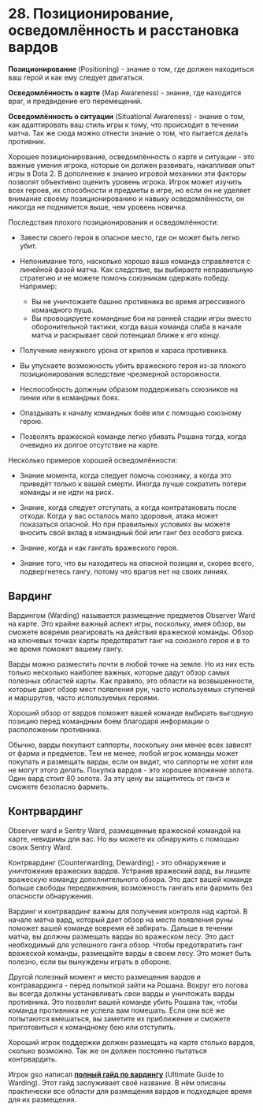 # 28. Позиционирование, осведомлённость и расстановка вардов

**Позиционирование** (Positioning) - знание о том, где должен находиться ваш герой и как ему следует двигаться.

**Осведомлённость о карте** (Map Awareness) - знание, где находится враг, и предвидение его перемещений.

**Осведомлённость о ситуации** (Situational Awareness) - знание о том, как адаптировать ваш стиль игры к тому, что происходит в течении матча. Так же сюда можно отнести знание о том, что пытается делать противник.

Хорошее позиционирование, осведомлённость о карте и ситуации - это важные умения игрока, которые он должен развивать, накапливая опыт игры в Dota 2. В дополнение к знанию игровой механики эти факторы позволят объективно оценить уровень игрока. Игрок может изучить всех героев, их способности и предметы в игре, но если он не уделяет внимание своему позиционированию и навыку осведомлённости, он никогда не поднимется выше, чем уровень новичка.

Последствия плохого позиционирования и осведомлённости:

* Завести своего героя в опасное место, где он может быть легко убит.

* Непонимание того, насколько хорошо ваша команда справляется с линейной фазой матча. Как следствие, вы выбираете неправильную стратегию и не можете помочь союзникам одержать победу. Например:
    * Вы не уничтожаете башню противника во время агрессивного командного пуша.
    * Вы провоцируете командные бои на ранней стадии игры вместо оборонительной тактики, когда ваша команда слаба в начале матча и раскрывает свой потенциал ближе к его концу.

* Получение ненужного урона от крипов и хараса противника.

* Вы упускаете возможность убить вражеского героя из-за плохого позиционирования вследствие чрезмерной осторожности.

* Неспособность должным образом поддерживать союзников на линии или в командных боях.

* Опаздывать к началу командных боёв или с помощью союзному герою.

* Позволять вражеской команде легко убивать Рошана тогда, когда очевидно их долгое отсутствие на карте.

Несколько примеров хорошей осведомлённости:

* Знание момента, когда следует помочь союзнику, а когда это приведёт только к вашей смерти. Иногда лучше сократить потери  команды и не идти на риск.

* Знание, когда следует отступать, а когда контратаковать после отхода. Когда у вас осталось мало здоровья, атака может показаться опасной. Но при правильных условиях вы можете вносить свой вклад в командный бой или ганг без особого риска.

* Знание, когда и как гангать вражеского героя.

* Знание того, что вы находитесь на опасной позиции и, скорее всего, подвергнетесь гангу, потому что врагов нет на своих линиях.

## Вардинг

Вардингом (Warding) называется размещение предметов Observer Ward на карте. Это крайне важный аспект игры, поскольку, имея обзор, вы сможете вовремя реагировать на действия вражеской команды. Обзор на ключевых точках карты предотвратит ганг на союзного героя и в то же время поможет вашему гангу.

Варды можно разместить почти в любой точке на земле. Но из них есть только несколько наиболее важных, которые дадут обзор самых полезных областей карты. Как правило, это области на возвышенности, которые дают обзор мест появления рун, часто используемых ступеней и маршрутов, часто используемых героями.

Хороший обзор от вардов поможет вашей команде выбирать выгодную позицию перед командным боем благодаря информации о расположении противника.

Обычно, варды покупают саппорты, поскольку они менее всех зависят от фарма и предметов. Тем не менее, любой игрок команды может покупать и размещать варды, если он видит, что саппорты не хотят или не могут этого делать. Покупка вардов - это хорошее вложение золота. Один вард стоит 80 золота. За эту цену вы защититесь от ганга и сможете безопасно фармить.

## Контрвардинг

Observer ward и Sentry Ward, размещенные вражеской командой на карте, невидимы для вас. Но вы можете их обнаружить с помощью своих Sentry Ward.

Контрвардинг (Counterwarding, Dewarding) - это обнаружение и уничтожение вражеских вардов. Устранив вражеский вард, вы лишите вражескую команду дополнительного обзора. Это даст вашей команде больше свободы передвижения, возможность гангать или фармить без опасности обнаружения.

Вардинг и контрвардинг важны для получения контроля над картой. В начале матча вард, который дает обзор на месте появления руны поможет вашей команде вовремя её забирать. Дальше в течении матча, вы должны размещать варды во вражеском лесу. Это даст необходимый для успешного ганга обзор. Чтобы предотвратить ганг вражеской команды, размещайте варды в своем лесу. Это может быть полезно, если вы вынуждены играть в обороне.

Другой полезный момент и место размещения вардов и контравардинга - перед попыткой зайти на Рошана. Вокруг его логова вы всегда должны устанавливать свои варды и уничтожать варды противника. Это позволит вашей команде убить Рошана так, чтобы команда противника не успела вам помешать. Если они всё же попытаются вмешаться, вы заметите их приближение и сможете приготовиться к командному бою или отступить.

Хороший игрок поддержки должен размещать на карте столько вардов, сколько возможно. Так же он должен постоянно пытаться контрвардить.

Игрок gso написал [**полный гайд по вардингу**](http://www.team-dignitas.net/articles/blogs/dota/1092/dota-2-ultimate-guide-to-warding) (Ultimate Guide to Warding). Этот гайд заслуживает своё название. В нём описаны практически все области для размещения вардов и подходящее время для их размещения.

